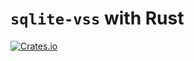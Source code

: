 # `sqlite-vss` with Rust

[![Crates.io](https://img.shields.io/crates/v/sqlite-vss?logo=rust)](https://crates.io/crates/sqlite-vss)
